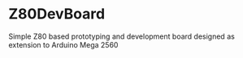 # Z80DevBoard
Simple Z80 based prototyping and development board designed as extension to Arduino Mega 2560
